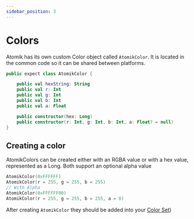 ```yaml
---
sidebar_position: 3
---
```


# Colors

Atomik has its own custom Color object called `AtomikColor`. It is located in the common code so it can be shared between platforms.

```kotlin
public expect class AtomikColor {

    public val hexString: String
    public val r: Int
    public val g: Int
    public val b: Int
    public val a: Float

    public constructor(hex: Long)
    public constructor(r: Int, g: Int, b: Int, a: Float? = null)
}
```

## Creating a color

AtomikColors can be created either with an RGBA value or with a hex value, represented as a Long. Both support an optional alpha value

```kotlin
AtomikColor(0xFFFFFF)
AtomikColor(r = 255, g = 255, b = 255)
// With Alpha
AtomikColor(0xFFFFFF00)
AtomikColor(r = 255, g = 255, b = 255, a = 0)
```

After creating `AtomikColor` they should be added into your  [Color Set](./design-systems#colorset))